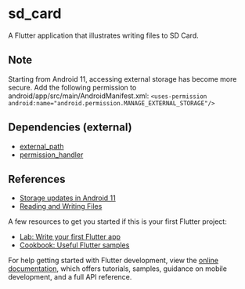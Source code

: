 # sd_card

A Flutter application that illustrates writing files to SD Card.

## Note

Starting from Android 11, accessing external storage has become more secure. Add the following permission to android/app/src/main/AndroidManifest.xml:
`<uses-permission android:name="android.permission.MANAGE_EXTERNAL_STORAGE"/>`

## Dependencies (external)

- [external_path](https://pub.dev/packages/external_path)
- [permission_handler](https://pub.dev/packages/permission_handler)

## References

- [Storage updates in Android 11](https://developer.android.com/about/versions/11/privacy/storage)
- [Reading and Writing Files](https://docs.flutter.dev/cookbook/persistence/reading-writing-files)

A few resources to get you started if this is your first Flutter project:

- [Lab: Write your first Flutter app](https://docs.flutter.dev/get-started/codelab)
- [Cookbook: Useful Flutter samples](https://docs.flutter.dev/cookbook)

For help getting started with Flutter development, view the
[online documentation](https://docs.flutter.dev/), which offers tutorials,
samples, guidance on mobile development, and a full API reference.
